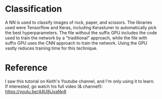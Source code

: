 # Classification
A NN is used to classify images of rock, paper, and scissors. The libraries used were Tensorflow and Keras, including Kerastuner to automatically pick the best hyperparameters. The file without the suffix GPU includes the code used to train the network by a "traditional" approach, while the file with suffix GPU uses the CNN approach to train the network. Using the GPU vastly reduces training time for this technique. 

# Reference
I saw this tutorial on Keith's Youtube channel, and I'm only using it to learn. If interested, go watch his full video (& channel!): https://youtu.be/44U8jJxaNp8
